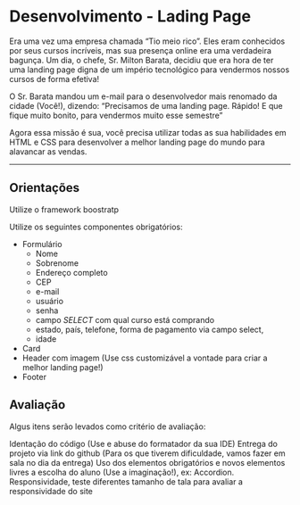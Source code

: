 # Desenvolvimento - Lading Page


Era uma vez uma empresa chamada “Tio meio rico”. Eles eram conhecidos por seus cursos incríveis, mas sua presença online era uma verdadeira bagunça. Um dia, o chefe, Sr. Milton Barata, decidiu que era hora de ter uma landing page digna de um império tecnológico para vendermos nossos cursos de forma efetiva!

O Sr. Barata mandou um e-mail para o desenvolvedor mais renomado da cidade (Você!), dizendo: “Precisamos de uma landing page. Rápido! E que fique muito bonito, para vendermos muito esse semestre”

Agora essa missão é sua, você precisa utilizar todas as sua habilidades em HTML e CSS para desenvolver a melhor landing page do mundo para alavancar as vendas.

----

## Orientações


Utilize o framework boostratp

Utilize os seguintes componentes obrigatórios:
* Formulário
    * Nome
    * Sobrenome
    * Endereço completo
    * CEP
    * e-mail
    * usuário
    * senha
    * campo *SELECT* com qual curso está comprando
    * estado, país, telefone, forma de pagamento via campo select,
    * idade
* Card
* Header com imagem (Use css customizável a vontade para criar a melhor landing page!)
* Footer

## Avaliação


Algus itens serão levados como critério de avaliação:

Identação do código (Use e abuse do formatador da sua IDE)
Entrega do projeto via link do github (Para os que tiverem dificuldade, vamos fazer em sala no dia da entrega)
Uso dos elementos obrigatórios e novos elementos livres a escolha do aluno (Use a imaginação!), ex: Accordion.
Responsividade, teste diferentes tamanho de tala para avaliar a responsividade do site